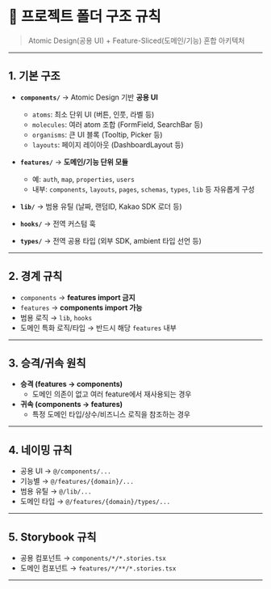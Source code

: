 # 📁 프로젝트 폴더 구조 규칙

> Atomic Design(공용 UI) + Feature-Sliced(도메인/기능) 혼합 아키텍처

---

## 1. 기본 구조

- **`components/`** → Atomic Design 기반 **공용 UI**

  - `atoms`: 최소 단위 UI (버튼, 인풋, 라벨 등)
  - `molecules`: 여러 atom 조합 (FormField, SearchBar 등)
  - `organisms`: 큰 UI 블록 (Tooltip, Picker 등)
  - `layouts`: 페이지 레이아웃 (DashboardLayout 등)

- **`features/`** → **도메인/기능 단위 모듈**

  - 예: `auth`, `map`, `properties`, `users`
  - 내부: `components`, `layouts`, `pages`, `schemas`, `types`, `lib` 등 자유롭게 구성

- **`lib/`** → 범용 유틸 (날짜, 랜덤ID, Kakao SDK 로더 등)
- **`hooks/`** → 전역 커스텀 훅
- **`types/`** → 전역 공용 타입 (외부 SDK, ambient 타입 선언 등)

---

## 2. 경계 규칙

- `components` → **features import 금지**
- `features` → **components import 가능**
- 범용 로직 → `lib`, `hooks`
- 도메인 특화 로직/타입 → 반드시 해당 `features` 내부

---

## 3. 승격/귀속 원칙

- **승격 (features → components)**
  - 도메인 의존이 없고 여러 feature에서 재사용되는 경우
- **귀속 (components → features)**
  - 특정 도메인 타입/상수/비즈니스 로직을 참조하는 경우

---

## 4. 네이밍 규칙

- 공용 UI → `@/components/...`
- 기능별 → `@/features/{domain}/...`
- 범용 유틸 → `@/lib/...`
- 도메인 타입 → `@/features/{domain}/types/...`

---

## 5. Storybook 규칙

- 공용 컴포넌트 → `components/*/*.stories.tsx`
- 도메인 컴포넌트 → `features/*/**/*.stories.tsx`

---
